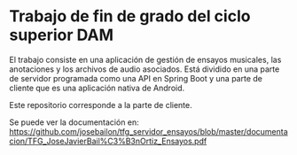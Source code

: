 # Trabajo de fin de grado del ciclo superior DAM

El trabajo consiste en una aplicación de gestión de ensayos musicales, las anotaciones y los archivos de audio asociados. Está dividido en una parte de servidor programada como una API en Spring Boot y una parte de cliente que es una aplicación nativa de Android.

Este repositorio corresponde a la parte de cliente.

Se puede ver la documentación en: https://github.com/josebailon/tfg_servidor_ensayos/blob/master/documentacion/TFG_JoseJavierBail%C3%B3nOrtiz_Ensayos.pdf
